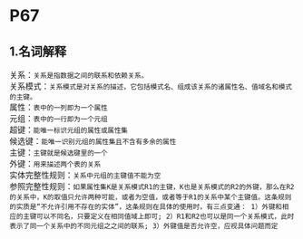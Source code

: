 # P67

## 1.名词解释

关系：`关系是指数据之间的联系和依赖关系。`  
关系模式：`关系模式是对关系的描述，它包括模式名、组成该关系的诸属性名、值域名和模式的主键。`  
属性：`表中的一列即为一个属性`  
元组：`表中的一行即为一个元组`  
超键：`能唯一标识元组的属性或属性集`  
候选键：`能唯一识别元组的属性集且不含有多余的属性`  
主键：`主键就是候选键里的一个`  
外键：`用来描述两个表的关系`  
实体完整性规则：`关系中元组的主键值不能为空`  
参照完整性规则：`如果属性集K是关系模式R1的主键，K也是关系模式的R2的外键，那么在R2的关系中，K的取值只允许两种可能，或者为空值，或者等于R1的关系中某个主键值。这条规则的实质是“不允许引用不存在的实体”，这条规则在具体的使用时，有三点变通： 1）外键和相应的主键可以不同名，只要定义在相同值域上即可; 2）R1和R2也可以是同一个关系模式，此时表示了同一个关系中的不同元组之之间的联系; 3）外键值是否允许空，应视具体问题而定`  
